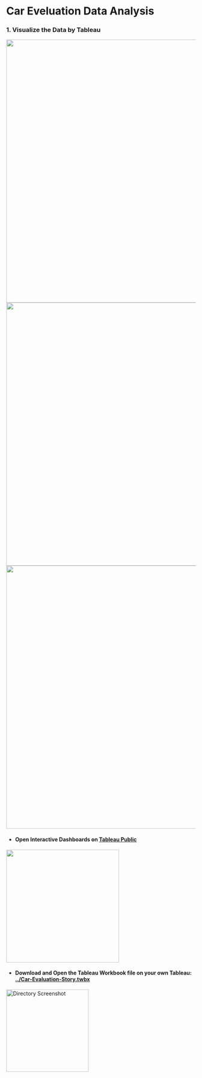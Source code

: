 # Car Eveluation Data Analysis



### 1. Visualize the Data by Tableau

<p align="Left">
  <img src="https://github.com/user-attachments/assets/fc6c4e78-9879-445a-8c53-15995b2f8b0d" width="700"/>
  <img src="https://github.com/user-attachments/assets/c184c63e-09bf-4c0d-9c23-3f9a473b87b7" width="700"/>
  <img src="https://github.com/user-attachments/assets/1c1d2528-7882-42c5-aa41-87913b4d2c26" width="700"/>
</p>

- #### Open Interactive Dashboards on **[Tableau Public](https://public.tableau.com/views/CarEvaluationDashboards/Story1?:language=en-US&:sid=&:redirect=auth&:display_count=n&:origin=viz_share_link)**


<p align="left">
  <a href="https://public.tableau.com/views/CarEvaluationDashboards/Story1?:language=en-US&:sid=&:redirect=auth&:display_count=n&:origin=viz_share_link" target="_blank">
    <img src="https://github.com/user-attachments/assets/38b9d4f5-15c3-415f-92ca-84800c2ba88e" width="300" />
  </a>
</p>


- #### Download and Open the Tableau Workbook file on your own Tableau: [../Car-Evaluation-Story.twbx](https://github.com/tarafard/car-eveluation-data-analysis/blob/main/Car-Evaluation-Story.twbx)


<p align="Left">
  <img width="219" alt="Directory Screenshot" src="https://github.com/user-attachments/assets/a3314b41-9f10-43d0-87ab-bbcc199f4453">
</p>
</br></br>




